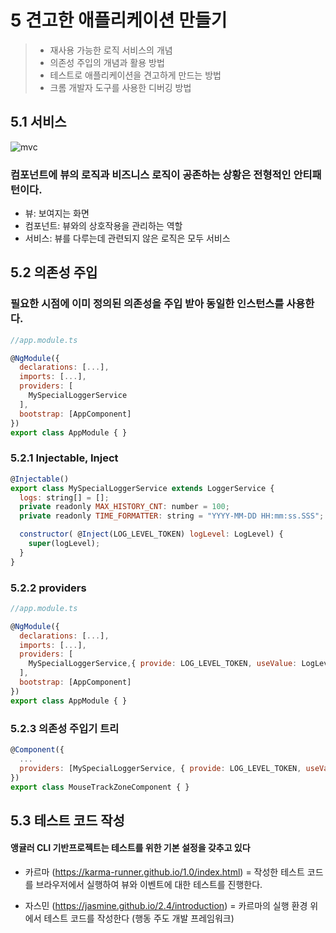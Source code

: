 5 견고한 애플리케이션 만들기
======================

>    - 재사용 가능한 로직 서비스의 개념
>    - 의존성 주입의 개념과 활용 방법
>    - 테스트로 애플리케이션을 견고하게 만드는 방법
>    - 크롬 개발자 도구를 사용한 디버깅 방법



## 5.1 서비스
![mvc](mvc.jpg)

### 컴포넌트에 뷰의 로직과 비즈니스 로직이 공존하는 상황은 전형적인 안티패턴이다.
 * 뷰: 보여지는 화면
 * 컴포넌트: 뷰와의 상호작용을 관리하는 역할
 * 서비스: 뷰를 다루는데 관련되지 않은 로직은 모두 서비스


## 5.2 의존성 주입
### 필요한 시점에 이미 정의된 의존성을 주입 받아 동일한 인스턴스를 사용한다.

```javascript
//app.module.ts

@NgModule({
  declarations: [...],
  imports: [...],
  providers: [
    MySpecialLoggerService
  ],
  bootstrap: [AppComponent]
})
export class AppModule { }
```

### 5.2.1 Injectable, Inject
```javascript
@Injectable()
export class MySpecialLoggerService extends LoggerService {
  logs: string[] = [];
  private readonly MAX_HISTORY_CNT: number = 100;
  private readonly TIME_FORMATTER: string = "YYYY-MM-DD HH:mm:ss.SSS";

  constructor( @Inject(LOG_LEVEL_TOKEN) logLevel: LogLevel) {
    super(logLevel);
  }
}
```

### 5.2.2 providers
```javascript
//app.module.ts

@NgModule({
  declarations: [...],
  imports: [...],
  providers: [
    MySpecialLoggerService,{ provide: LOG_LEVEL_TOKEN, useValue: LogLevel.INFO }
  ],
  bootstrap: [AppComponent]
})
export class AppModule { }
```

### 5.2.3 의존성 주입기 트리
```javascript
@Component({
  ...
  providers: [MySpecialLoggerService, { provide: LOG_LEVEL_TOKEN, useValue: LogLevel.DEBUG }]
})
export class MouseTrackZoneComponent { }
```

## 5.3 테스트 코드 작성
#### 앵귤러 CLI 기반프로젝트는 테스트를 위한 기본 설정을 갖추고 있다
 * 카르마 (https://karma-runner.github.io/1.0/index.html)
  = 작성한 테스트 코드를 브라우저에서 실행하여 뷰와 이벤트에 대한 테스트를 진행한다. 
  
 * 자스민 (https://jasmine.github.io/2.4/introduction)
  = 카르마의 실행 환경 위에서 테스트 코드를 작성한다 (행동 주도 개발 프레임워크)   
   
